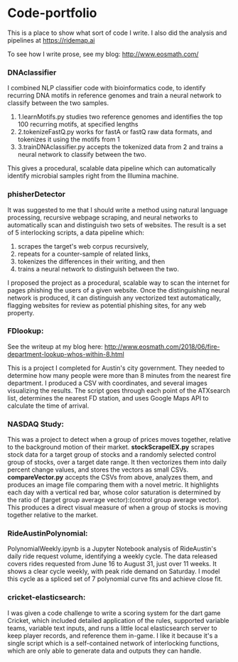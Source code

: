 # Code-portfolio
This is a place to show what sort of code I write. I also did the analysis and pipelines at https://ridemap.ai

To see how I write prose, see my blog: http://www.eosmath.com/

### DNAclassifier
I combined NLP classifier code with bioinformatics code, to identify recurring DNA motifs in reference genomes and train a neural network to classify between the two samples.

1. 1.learnMotifs.py studies two reference genomes and identifies the top 100 recurring motifs, at specified lengths
2. 2.tokenizeFastQ.py works for fastA or fastQ raw data formats, and tokenizes it using the motifs from 1
3. 3.trainDNAclassifier.py accepts the tokenized data from 2 and trains a neural network to classify between the two.

This gives a procedural, scalable data pipeline which can automatically identify microbial samples right from the Illumina machine.

### phisherDetector
It was suggested to me that I should write a method using natural language processing, recursive webpage scraping, and neural networks to automatically scan and distinguish two sets of websites. The result is a set of 5 interlocking scripts, a data pipeline which: 
1. scrapes the target's web corpus recursively, 
2. repeats for a counter-sample of related links, 
3. tokenizes the differences in their writing, and then 
4. trains a neural network to distinguish between the two.

I proposed the project as a procedural, scalable way to scan the internet for pages phishing the users of a given website. Once the distinguishing neural network is produced, it can distinguish any vectorized text automatically, flagging websites for review as potential phishing sites, for any web property.

### FDlookup:
See the writeup at my blog here: http://www.eosmath.com/2018/06/fire-department-lookup-whos-within-8.html

This is a project I completed for Austin's city government. They needed to determine how many people were more than 8 minutes from the nearest fire department. I produced a CSV with coordinates, and several images visualizing the results. The script goes through each point of the ATXsearch list, determines the nearest FD station, and uses Google Maps API to calculate the time of arrival.

### NASDAQ Study:
This was a project to detect when a group of prices moves together, relative to the background motion of their market.
**stockScrapeIEX.py** scrapes stock data for a target group of stocks and a randomly selected control group of stocks, over a target date range. It then vectorizes them into daily percent change values, and stores the vectors as small CSVs.
**compareVector.py** accepts the CSVs from above, analyzes them, and produces an image file comparing them with a novel metric. It highlights each day with a vertical red bar, whose color saturation is determined by the ratio of (target group average vector):(control group average vector). This produces a direct visual measure of when a group of stocks is moving together relative to the market.

### RideAustinPolynomial:
PolynomialWeekly.ipynb is a Jupyter Notebook analysis of RideAustin's daily ride request volume, identifying a weekly cycle. The data released covers rides requested from June 16 to August 31, just over 11 weeks. It shows a clear cycle weekly, with peak ride demand on Saturday. I model this cycle as a spliced set of 7 polynomial curve fits and achieve close fit.

### cricket-elasticsearch:
I was given a code challenge to write a scoring system for the dart game Cricket, which included detailed application of the rules, supported variable teams, variable text inputs, and runs a little local elasticsearch server to keep player records, and reference them in-game. I like it because it's a single script which is a self-contained network of interlocking functions, which are only able to generate data and outputs they can handle.
